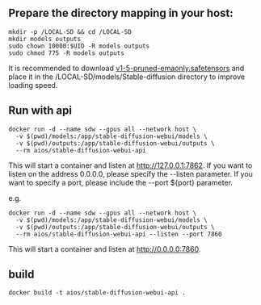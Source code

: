 ## Prepare the directory mapping in your host:
```
mkdir -p /LOCAL-SD && cd /LOCAL-SD
mkdir models outputs
sudo chown 10000:$UID -R models outputs
sudo chmod 775 -R models outputs
```
It is recommended to download [v1-5-pruned-emaonly.safetensors](https://huggingface.co/runwayml/stable-diffusion-v1-5/blob/main/v1-5-pruned-emaonly.safetensors) and place it in the /LOCAL-SD/models/Stable-diffusion directory to improve loading speed.


## Run with api
```
docker run -d --name sdw --gpus all --network host \
  -v $(pwd)/models:/app/stable-diffusion-webui/models \
  -v $(pwd)/outputs:/app/stable-diffusion-webui/outputs \
  --rm aios/stable-diffusion-webui-api
```
This will start a container and listen at http://127.0.0.1:7862. If you want to listen on the address 0.0.0.0, please specify the --listen parameter. If you want to specify a port, please include the --port ${port} parameter. 

e.g.

```
docker run -d --name sdw --gpus all --network host \
  -v $(pwd)/models:/app/stable-diffusion-webui/models \
  -v $(pwd)/outputs:/app/stable-diffusion-webui/outputs \
  --rm aios/stable-diffusion-webui-api --listen --port 7860
```
This will start a container and listen at http://0.0.0.0:7860.

## build
```
docker build -t aios/stable-diffusion-webui-api .
```
